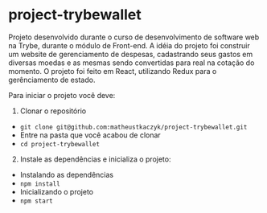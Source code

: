 # project-trybewallet
Projeto desenvolvido durante o curso de desenvolvimento de software web na Trybe, durante o módulo de Front-end.
A idéia do projeto foi construir um website de gerenciamento de despesas, cadastrando seus gastos em diversas moedas e as mesmas sendo convertidas para real na cotação do momento.
O projeto foi feito em React, utilizando Redux para o gerênciamento de estado.

Para iniciar o projeto você deve:
1. Clonar o repositório
* `git clone git@github.com:matheustkaczyk/project-trybewallet.git`
* Entre na pasta que você acabou de clonar
* `cd project-trybewallet`

2. Instale as dependências e inicializa o projeto:
* Instalando as dependências
* `npm install`
* Inicializando o projeto
* `npm start`
